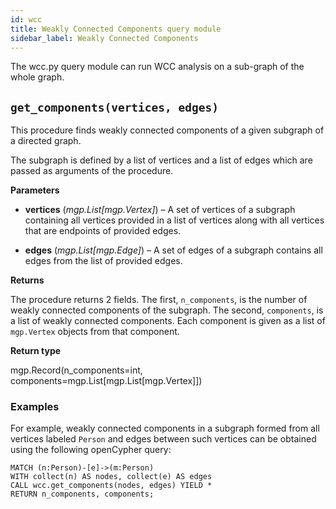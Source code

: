 ```yaml
---
id: wcc
title: Weakly Connected Components query module
sidebar_label: Weakly Connected Components
---
```


The wcc.py query module can run WCC analysis on a sub-graph of the whole graph.


## `get_components(vertices, edges)`
This procedure finds weakly connected components of a given subgraph of a
directed graph.

The subgraph is defined by a list of vertices and a list of edges which are
passed as arguments of the procedure.


**Parameters**

    
* **vertices** (*mgp.List[mgp.Vertex]*) – A set of vertices of a subgraph containing all vertices provided in a
    list of vertices along with all vertices that are endpoints of provided edges.


* **edges** (*mgp.List[mgp.Edge]*) – A set of edges of a subgraph contains all edges from the list of provided edges.



**Returns**

The procedure returns 2 fields. The first, `n_components`, is the number
    of weakly connected components of the subgraph. The second, `components`,
    is a list of weakly connected components. Each component is given as a
    list of `mgp.Vertex` objects from that component.



**Return type**

mgp.Record(n_components=int, components=mgp.List[mgp.List[mgp.Vertex]])


### Examples

For example, weakly connected components in a subgraph formed from all vertices labeled `Person` and edges between such vertices can be obtained using the following openCypher query:

    MATCH (n:Person)-[e]->(m:Person)
    WITH collect(n) AS nodes, collect(e) AS edges
    CALL wcc.get_components(nodes, edges) YIELD *
    RETURN n_components, components;
